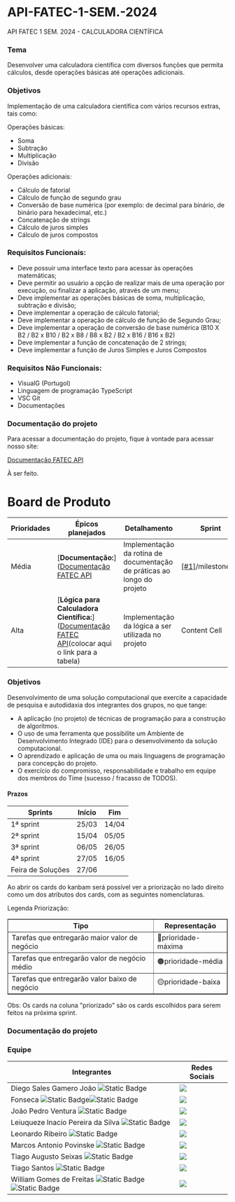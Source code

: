 # API-FATEC-1-SEM.-2024
API FATEC 1 SEM. 2024 - CALCULADORA CIENTÍFICA

### Tema
Desenvolver uma calculadora científica com diversos funções que permita cálculos, desde operações básicas até operações adicionais.

### Objetivos

Implementação de uma calculadora científica com vários recursos extras, tais como:

Operações básicas:

- Soma
- Subtração
- Multiplicação
- Divisão

Operações adicionais:

- Cálculo de fatorial
- Cálculo de função de segundo grau
- Conversão de base numérica (por exemplo: de decimal para binário, de binário para hexadecimal, etc.)
- Concatenação de strings
- Cálculo de juros simples
- Cálculo de juros compostos

### Requisitos Funcionais:

- Deve possuir uma interface texto para acessar às operações matemáticas;
- Deve permitir ao usuário a opção de realizar mais de uma operação por execução, ou finalizar a aplicação, através de um menu;
- Deve implementar as operações básicas de soma, multiplicação, subtração e divisão;
- Deve implementar a operação de cálculo fatorial;
- Deve implementar a operação de cálculo de função de Segundo Grau;
- Deve implementar a operação de conversão de base numérica (B10 X B2 / B2 x B10 / B2 x B8 / B8 x B2 / B2 x B16 / B16 x B2)
- Deve implementar a função de concatenação de 2 strings;
- Deve implementar a função de Juros Simples e Juros Compostos

### Requisitos Não Funcionais:

- VisualG (Portugol)
- Linguagem de programação TypeScript
- VSC Git
- Documentações

### Documentação do projeto

Para acessar a documentação do projeto, fique à vontade para acessar nosso site:

[Documentação FATEC API](https://github.com/CyberNexusFatec/API-FATEC-1-SEM.-2024-DOCUMENTS)

À ser feito.


# Board de Produto

| Prioridades  | Épicos planejados | Detalhamento  | Sprint    |
| ------------ | -------------    | ------------- | ----------|
| Média | [**Documentação:**]([Documentação FATEC API](https://github.com/CyberNexusFatec/API-FATEC-1-SEM.-2024-DOCUMENTS) | Implementação da rotina de documentação de práticas ao longo do projeto | [[#1]](https://github.com/CyberNexusFatec/API-FATEC-1-SEM.)/milestone/1)  |
| Alta  | [**Lógica para Calculadora Científica:**] ([Documentação FATEC API](https://github.com/CyberNexusFatec/API-FATEC-1-SEM.-2024-DOCUMENTS)(colocar aqui o link para a tabela)| Implementação da lógica a ser utilizada no projeto  | Content Cell   |


### Objetivos 

  Desenvolvimento de uma solução computacional que exercite a capacidade de pesquisa e autodidaxia dos integrantes dos grupos, no que tange:
  
- A aplicação (no projeto) de técnicas de programação para a construção de algoritmos.
- O uso de uma ferramenta que possibilite um Ambiente de Desenvolvimento Integrado (IDE) para o desenvolvimento da solução computacional.
- O aprendizado e aplicação de uma ou mais linguagens de programação para concepção do projeto.
- O exercício do compromisso, responsabilidade e trabalho em equipe dos membros do Time (sucesso / fracasso de TODOS).



#### Prazos

| Sprints | Início | Fim |
| ------- | ------ | --- |
| 1ª sprint | 25/03 | 14/04 |
| 2ª sprint | 15/04 | 05/05 |
| 3ª sprint | 06/05 | 26/05 |
| 4ª sprint | 27/05 | 16/05 |
| Feira de Soluções | 27/06 |


Ao abrir os cards do kanbam será possível ver a priorização no lado direito como um dos atributos dos cards, com as seguintes nomenclaturas.

Legenda Priorização:

<table border="1 px">
    <tr>
        <th> Tipo </th>
        <th> Representação </th>
    </tr>
    <tr>
        <td>Tarefas que entregarão maior valor de negócio </td>
        <td>🔴prioridade-máxima</td>
    </tr>
     <tr>
        <td>Tarefas que entregarão valor de negócio médio </td>
        <td>🟠prioridade-média</td>
    </tr>
     <tr>
        <td>Tarefas que entregarão valor baixo de negócio</td>
        <td>🟡prioridade-baixa</td>
    </tr>
</table>

Obs: Os cards na coluna "priorizado" são os cards escolhidos para serem feitos na próxima sprint.
### Documentação do projeto


### Equipe

| Integrantes | Redes Sociais |
|-------|--------|
|Diego Sales Gamero João ![Static Badge](https://img.shields.io/badge/Dev-black)|<a href="[(https://github.com/DiegoSGamero)" target="_blank"><img src="https://img.shields.io/badge/-black?style=social&logo=github&label=github&color=black" target="_blank"></a>|
|Fonseca ![Static Badge](https://img.shields.io/badge/Scrum_master-pink)![Static Badge](https://img.shields.io/badge/Dev-black)|<a href="https://github.com/FaelKbral" target="_blank"><img src="https://img.shields.io/badge/-black?style=social&logo=github&label=github&color=black" target="_blank"></a>|
|João Pedro Ventura ![Static Badge](https://img.shields.io/badge/Dev-black)|<a href="[(https://github.com/jaupventur)" target="_blank"><img src="https://img.shields.io/badge/-black?style=social&logo=github&label=github&color=black" target="_blank"></a>|
|Leiuqueze Inacio Pereira da Silva ![Static Badge](https://img.shields.io/badge/Dev-black)|<a href="[(https://github.com/Leiux15)" target="_blank"><img src="https://img.shields.io/badge/-black?style=social&logo=github&label=github&color=black" target="_blank"></a>|
|Leonardo Ribeiro ![Static Badge](https://img.shields.io/badge/Dev-black)|<a href="[(https://github.com/LeoRibeiro05)" target="_blank"><img src="https://img.shields.io/badge/-black?style=social&logo=github&label=github&color=black" target="_blank"></a>|
|Marcos Antonio Povinske ![Static Badge](https://img.shields.io/badge/Dev-black)|<a href="[(https://github.com/MarcosPovs)" target="_blank"><img src="https://img.shields.io/badge/-black?style=social&logo=github&label=github&color=black" target="_blank"></a>|
|Tiago Augusto Seixas ![Static Badge](https://img.shields.io/badge/Dev-black)|<a href="[(https://github.com/TiagoAugustoSeixas)" target="_blank"><img src="https://img.shields.io/badge/-black?style=social&logo=github&label=github&color=black" target="_blank"></a>|
|Tiago Santos ![Static Badge](https://img.shields.io/badge/Dev-black)|<a href="[(https://github.com/tiago17santos)" target="_blank"><img src="https://img.shields.io/badge/-black?style=social&logo=github&label=github&color=black" target="_blank"></a>|
|William Gomes de Freitas ![Static Badge](https://img.shields.io/badge/Product_owner-blue)![Static Badge](https://img.shields.io/badge/Dev-black) |<a href="https://github.com/willigfreitas" target="_blank"><img src="https://img.shields.io/badge/-black?style=social&logo=github&label=github&color=black" target="_blank"></a>|
